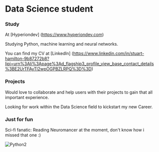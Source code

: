 # Data Science student

  ### Study
  At [Hyperiondev] (https://www.hyperiondev.com)
  
  Studying Python, machine learning and neural networks.
  
  You can find my CV at [LinkedIn] (https://www.linkedin.com/in/stuart-hamilton-9b87272b8?lipi=urn%3Ali%3Apage%3Ad_flagship3_profile_view_base_contact_details%3BE2UrTFAyTl2wpOGPBZLRPQ%3D%3D)

  ### Projects
  Would love to collaborate and help users with their projects to gain that all important experience.

  Looking for work within the Data Science field to kickstart my new Career.

  ### Just for fun

  Sci-fi fanatic:  Reading Neuromancer at the moment, don't know how i missed that one :)

![Python2](https://github.com/Stuart2357/Stuart2357/assets/146112247/68dccc67-41c3-4997-b4dd-dbea6befc6ec)

